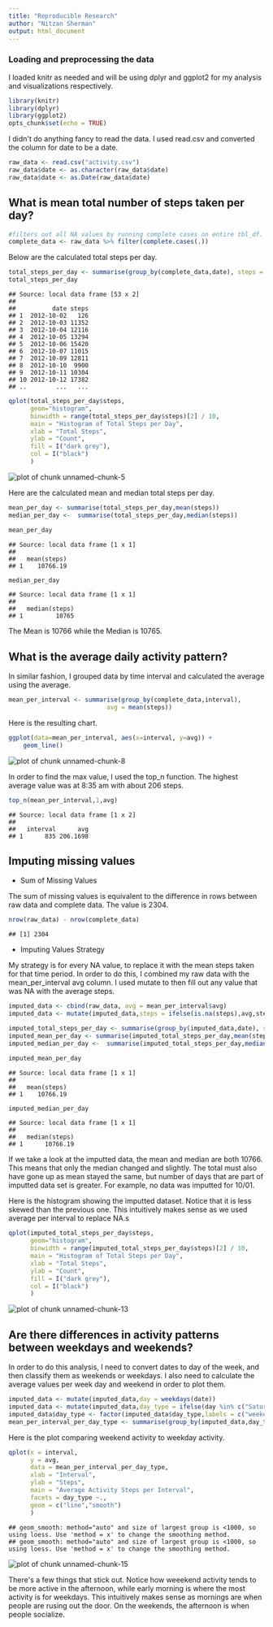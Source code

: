 ```yaml
---
title: "Reproducible Research"
author: "Nitzan Sherman"
output: html_document
---
```


### Loading and preprocessing the data

I loaded knitr as needed and will be using dplyr and ggplot2 for my analysis and visualizations respectively.


```r
library(knitr)
library(dplyr)
library(ggplot2)
opts_chunk$set(echo = TRUE)
```

I didn't do anything fancy to read the data. I used read.csv and converted the column for date to be a date.


```r
raw_data <- read.csv("activity.csv")
raw_data$date <- as.character(raw_data$date)
raw_data$date <- as.Date(raw_data$date)
```

## What is mean total number of steps taken per day?


```r
#filters out all NA values by running complete cases on entire tbl_df.
complete_data <- raw_data %>% filter(complete.cases(.))
```

Below are the calculated total steps per day.

```r
total_steps_per_day <- summarise(group_by(complete_data,date), steps = sum(steps))
total_steps_per_day
```

```
## Source: local data frame [53 x 2]
## 
##          date steps
## 1  2012-10-02   126
## 2  2012-10-03 11352
## 3  2012-10-04 12116
## 4  2012-10-05 13294
## 5  2012-10-06 15420
## 6  2012-10-07 11015
## 7  2012-10-09 12811
## 8  2012-10-10  9900
## 9  2012-10-11 10304
## 10 2012-10-12 17382
## ..        ...   ...
```


```r
qplot(total_steps_per_day$steps,
      geom="histogram",
      binwidth = range(total_steps_per_day$steps)[2] / 10,
      main = "Histogram of Total Steps per Day",
      xlab = "Total Steps",
      ylab = "Count",
      fill = I("dark grey"),
      col = I("black")
      )
```

![plot of chunk unnamed-chunk-5](figure/unnamed-chunk-5-1.png) 

Here are the calculated mean and median total steps per day.


```r
mean_per_day <- summarise(total_steps_per_day,mean(steps))
median_per_day <-  summarise(total_steps_per_day,median(steps))

mean_per_day
```

```
## Source: local data frame [1 x 1]
## 
##   mean(steps)
## 1    10766.19
```

```r
median_per_day
```

```
## Source: local data frame [1 x 1]
## 
##   median(steps)
## 1         10765
```
The Mean is 10766 while the Median is 10765.


## What is the average daily activity pattern?

In similar fashion, I grouped data by time interval and calculated the average using the average.


```r
mean_per_interval <- summarise(group_by(complete_data,interval), 
                           avg = mean(steps))
```

Here is the resulting chart.

```r
ggplot(data=mean_per_interval, aes(x=interval, y=avg)) +
    geom_line()
```

![plot of chunk unnamed-chunk-8](figure/unnamed-chunk-8-1.png) 

In order to find the max value, I used the top_n function. The highest average value was at 8:35 am with about 206 steps. 


```r
top_n(mean_per_interval,1,avg)
```

```
## Source: local data frame [1 x 2]
## 
##   interval      avg
## 1      835 206.1698
```

## Imputing missing values

* Sum of Missing Values

The sum of missing values is equivalent to the difference in rows between raw data and complete data. The value is 2304.


```r
nrow(raw_data) - nrow(complete_data)
```

```
## [1] 2304
```

* Imputing Values Strategy

My strategy is for every NA value, to replace it with the mean steps taken for that time period. In order to do this, I combined my raw data with the mean_per_interval avg column. I used mutate to then fill out any value that was NA with the average steps.



```r
imputed_data <- cbind(raw_data, avg = mean_per_interval$avg)
imputed_data <- mutate(imputed_data,steps = ifelse(is.na(steps),avg,steps))
```


```r
imputed_total_steps_per_day <- summarise(group_by(imputed_data,date), steps = sum(steps))
imputed_mean_per_day <- summarise(imputed_total_steps_per_day,mean(steps))
imputed_median_per_day <-  summarise(imputed_total_steps_per_day,median(steps))

imputed_mean_per_day
```

```
## Source: local data frame [1 x 1]
## 
##   mean(steps)
## 1    10766.19
```

```r
imputed_median_per_day
```

```
## Source: local data frame [1 x 1]
## 
##   median(steps)
## 1      10766.19
```

If we take a look at the imputted data, the mean and median are both 10766. This means that only the median changed and slightly. The total must also have gone up as mean stayed the same, but number of days that are part of imputted data set is greater. For example, no data was imputted for 10/01.


Here is the histogram showing the imputted dataset. Notice that it is less skewed than the previous one. This intuitively makes sense as we used average per interval to replace NA.s

```r
qplot(imputed_total_steps_per_day$steps,
      geom="histogram",
      binwidth = range(imputed_total_steps_per_day$steps)[2] / 10,
      main = "Histogram of Total Steps per Day",
      xlab = "Total Steps",
      ylab = "Count",
      fill = I("dark grey"),
      col = I("black")
      )
```

![plot of chunk unnamed-chunk-13](figure/unnamed-chunk-13-1.png) 

 


## Are there differences in activity patterns between weekdays and weekends?

In order to do this analysis, I need to convert dates to day of the week, and then classify them as weekends or weekdays. I also need to calculate the average values per week day and weekend in order to plot them.


```r
imputed_data <- mutate(imputed_data,day = weekdays(date))
imputed_data <- mutate(imputed_data,day_type = ifelse(day %in% c("Saturday","Sunday"),0,1))
imputed_data$day_type <- factor(imputed_data$day_type,labels = c("weekend","weekday"))
mean_per_interval_per_day_type <- summarise(group_by(imputed_data,day_type,interval),avg = mean(steps))
```

Here is the plot comparing weekend activity to weekday activity.

```r
qplot(x = interval,
      y = avg,
      data = mean_per_interval_per_day_type,
      xlab = "Interval",
      ylab = "Steps",
      main = "Average Activity Steps per Interval",
      facets = day_type ~.,
      geom = c("line","smooth")
      )
```

```
## geom_smooth: method="auto" and size of largest group is <1000, so using loess. Use 'method = x' to change the smoothing method.
## geom_smooth: method="auto" and size of largest group is <1000, so using loess. Use 'method = x' to change the smoothing method.
```

![plot of chunk unnamed-chunk-15](figure/unnamed-chunk-15-1.png) 

There's a few things that stick out. Notice how weeekend activity tends to be more active in the afternoon, while early morning is where the most activity is for weekdays. This intuitively makes sense as mornings are when people are rusing out the door. On the weekends, the afternoon is when people socialize.
